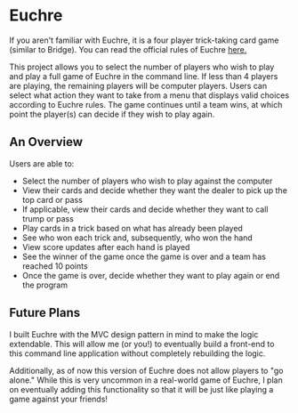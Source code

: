 # Euchre
If you aren't familiar with Euchre, it is a four player trick-taking card game (similar to Bridge). You can read the official rules of Euchre [here.](https://bicyclecards.com/how-to-play/euchre/)

This project allows you to select the number of players who wish to play and play a full game of Euchre in the command line. If less than 4 players are playing, the remaining players will be computer players. Users can select what action they want to take from a menu that displays valid choices according to Euchre rules. The game continues until a team wins, at which point the player(s) can decide if they wish to play again.

## An Overview
Users are able to:
- Select the number of players who wish to play against the computer
- View their cards and decide whether they want the dealer to pick up the top card or pass
- If applicable, view their cards and decide whether they want to call trump or pass
- Play cards in a trick based on what has already been played
- See who won each trick and, subsequently, who won the hand
- View score updates after each hand is played
- See the winner of the game once the game is over and a team has reached 10 points
- Once the game is over, decide whether they want to play again or end the program

## Future Plans
I built Euchre with the MVC design pattern in mind to make the logic extendable. This will allow me (or you!) to eventually build a front-end to this command line application without completely rebuilding the logic.

Additionally, as of now this version of Euchre does not allow players to "go alone." While this is very uncommon in a real-world game of Euchre, I plan on eventually adding this functionality so that it will be just like playing a game against your friends!


